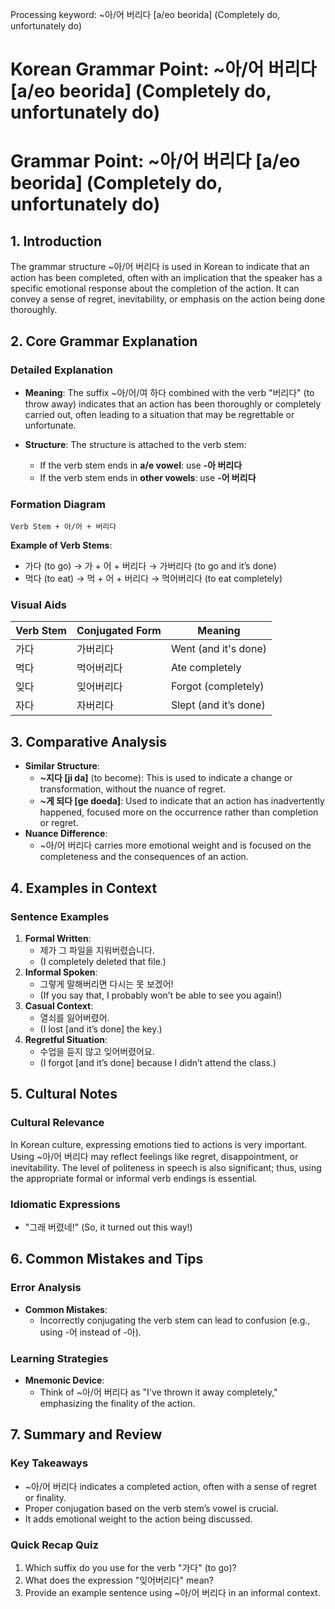 Processing keyword: ~아/어 버리다 [a/eo beorida] (Completely do, unfortunately do)
# Korean Grammar Point: ~아/어 버리다 [a/eo beorida] (Completely do, unfortunately do)
# Grammar Point: ~아/어 버리다 [a/eo beorida] (Completely do, unfortunately do)
## 1. Introduction
The grammar structure ~아/어 버리다 is used in Korean to indicate that an action has been completed, often with an implication that the speaker has a specific emotional response about the completion of the action. It can convey a sense of regret, inevitability, or emphasis on the action being done thoroughly.
## 2. Core Grammar Explanation
### Detailed Explanation
- **Meaning**: The suffix ~아/어/여 하다 combined with the verb "버리다" (to throw away) indicates that an action has been thoroughly or completely carried out, often leading to a situation that may be regrettable or unfortunate.
  
- **Structure**: The structure is attached to the verb stem:
  - If the verb stem ends in **a/e vowel**: use **-아 버리다**
  - If the verb stem ends in **other vowels**: use **-어 버리다**
  
### Formation Diagram
```
Verb Stem + 아/어 + 버리다 
```
**Example of Verb Stems**:
- 가다 (to go) → 가 + 어 + 버리다 → 가버리다 (to go and it’s done)
- 먹다 (to eat) → 먹 + 어 + 버리다 → 먹어버리다 (to eat completely)
### Visual Aids
| Verb Stem   | Conjugated Form      | Meaning                  |
|-------------|----------------------|--------------------------|
| 가다        | 가버리다             | Went (and it's done)     |
| 먹다        | 먹어버리다           | Ate completely            |
| 잊다        | 잊어버리다           | Forgot (completely)      |
| 자다        | 자버리다             | Slept (and it’s done)    |
## 3. Comparative Analysis
- **Similar Structure**: 
  - **~지다 [ji da]** (to become): This is used to indicate a change or transformation, without the nuance of regret.
  - **~게 되다 [ge doeda]**: Used to indicate that an action has inadvertently happened, focused more on the occurrence rather than completion or regret.
- **Nuance Difference**: 
  - ~아/어 버리다 carries more emotional weight and is focused on the completeness and the consequences of an action.
  
## 4. Examples in Context
### Sentence Examples
1. **Formal Written**: 
   - 제가 그 파일을 지워버렸습니다.
   - (I completely deleted that file.)
2. **Informal Spoken**: 
   - 그렇게 말해버리면 다시는 못 보겠어!
   - (If you say that, I probably won’t be able to see you again!)
3. **Casual Context**: 
   - 열쇠를 잃어버렸어.
   - (I lost [and it’s done] the key.)
4. **Regretful Situation**: 
   - 수업을 듣지 않고 잊어버렸어요.
   - (I forgot [and it’s done] because I didn’t attend the class.)
## 5. Cultural Notes
### Cultural Relevance
In Korean culture, expressing emotions tied to actions is very important. Using ~아/어 버리다 may reflect feelings like regret, disappointment, or inevitability. The level of politeness in speech is also significant; thus, using the appropriate formal or informal verb endings is essential.
### Idiomatic Expressions
- "그래 버렸네!" (So, it turned out this way!)
  
## 6. Common Mistakes and Tips
### Error Analysis
- **Common Mistakes**: 
  - Incorrectly conjugating the verb stem can lead to confusion (e.g., using -어 instead of -아).
  
### Learning Strategies
- **Mnemonic Device**: 
  - Think of ~아/어 버리다 as "I've thrown it away completely," emphasizing the finality of the action.
## 7. Summary and Review
### Key Takeaways
- ~아/어 버리다 indicates a completed action, often with a sense of regret or finality.
- Proper conjugation based on the verb stem’s vowel is crucial.
- It adds emotional weight to the action being discussed.
### Quick Recap Quiz
1. Which suffix do you use for the verb "가다" (to go)?
2. What does the expression "잊어버리다" mean?
3. Provide an example sentence using ~아/어 버리다 in an informal context.

